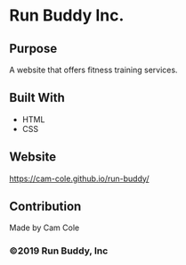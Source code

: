 # Run Buddy Inc.

## Purpose
A website that offers fitness training services.

## Built With
* HTML
* CSS

## Website
https://cam-cole.github.io/run-buddy/

## Contribution
Made by Cam Cole

### ©️2019 Run Buddy, Inc 
